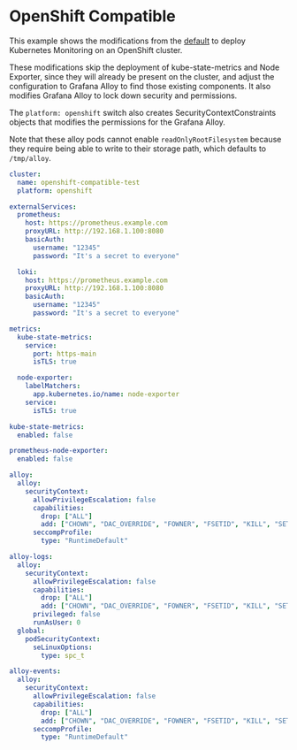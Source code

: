# OpenShift Compatible

This example shows the modifications from the [default](../default-values) to deploy Kubernetes Monitoring on an OpenShift cluster.

These modifications skip the deployment of kube-state-metrics and Node Exporter, since they will already be present on
the cluster, and adjust the configuration to Grafana Alloy to find those existing components.
It also modifies Grafana Alloy to lock down security and permissions.

The `platform: openshift` switch also creates SecurityContextConstraints objects that modifies the permissions for the
Grafana Alloy.

Note that these alloy pods cannot enable `readOnlyRootFilesystem` because they require being able to write to their
storage path, which defaults to `/tmp/alloy`.

```yaml
cluster:
  name: openshift-compatible-test
  platform: openshift

externalServices:
  prometheus:
    host: https://prometheus.example.com
    proxyURL: http://192.168.1.100:8080
    basicAuth:
      username: "12345"
      password: "It's a secret to everyone"

  loki:
    host: https://prometheus.example.com
    proxyURL: http://192.168.1.100:8080
    basicAuth:
      username: "12345"
      password: "It's a secret to everyone"

metrics:
  kube-state-metrics:
    service:
      port: https-main
      isTLS: true

  node-exporter:
    labelMatchers:
      app.kubernetes.io/name: node-exporter
    service:
      isTLS: true

kube-state-metrics:
  enabled: false

prometheus-node-exporter:
  enabled: false

alloy:
  alloy:
    securityContext:
      allowPrivilegeEscalation: false
      capabilities:
        drop: ["ALL"]
        add: ["CHOWN", "DAC_OVERRIDE", "FOWNER", "FSETID", "KILL", "SETGID", "SETUID", "SETPCAP", "NET_BIND_SERVICE", "NET_RAW", "SYS_CHROOT", "MKNOD", "AUDIT_WRITE", "SETFCAP"]
      seccompProfile:
        type: "RuntimeDefault"

alloy-logs:
  alloy:
    securityContext:
      allowPrivilegeEscalation: false
      capabilities:
        drop: ["ALL"]
        add: ["CHOWN", "DAC_OVERRIDE", "FOWNER", "FSETID", "KILL", "SETGID", "SETUID", "SETPCAP", "NET_BIND_SERVICE", "NET_RAW", "SYS_CHROOT", "MKNOD", "AUDIT_WRITE", "SETFCAP"]
      privileged: false
      runAsUser: 0
  global:
    podSecurityContext:
      seLinuxOptions:
        type: spc_t

alloy-events:
  alloy:
    securityContext:
      allowPrivilegeEscalation: false
      capabilities:
        drop: ["ALL"]
        add: ["CHOWN", "DAC_OVERRIDE", "FOWNER", "FSETID", "KILL", "SETGID", "SETUID", "SETPCAP", "NET_BIND_SERVICE", "NET_RAW", "SYS_CHROOT", "MKNOD", "AUDIT_WRITE", "SETFCAP"]
      seccompProfile:
        type: "RuntimeDefault"
```
